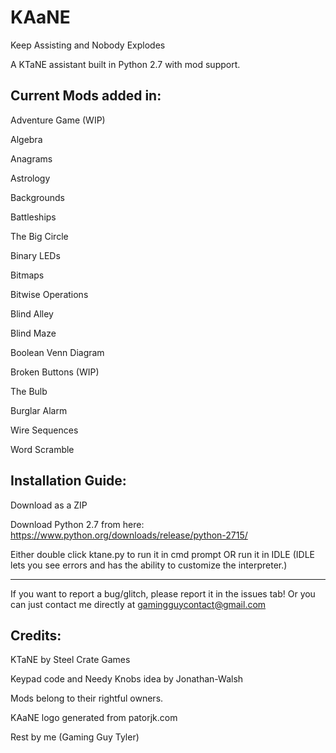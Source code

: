 # KAaNE
Keep Assisting and Nobody Explodes 

A KTaNE assistant built in Python 2.7 with mod support.

## Current Mods added in:

Adventure Game (WIP)

Algebra

Anagrams

Astrology

Backgrounds

Battleships

The Big Circle

Binary LEDs

Bitmaps

Bitwise Operations

Blind Alley

Blind Maze

Boolean Venn Diagram

Broken Buttons (WIP)

The Bulb

Burglar Alarm

Wire Sequences

Word Scramble

## Installation Guide:

Download as a ZIP

Download Python 2.7 from here: https://www.python.org/downloads/release/python-2715/

Either double click ktane.py to run it in cmd prompt OR run it in IDLE (IDLE lets you see errors and has the ability to customize the interpreter.)

***

If you want to report a bug/glitch, please report it in the issues tab! Or you can just contact me directly at gamingguycontact@gmail.com

## Credits:

KTaNE by Steel Crate Games

Keypad code and Needy Knobs idea by Jonathan-Walsh

Mods belong to their rightful owners.

KAaNE logo generated from patorjk.com

Rest by me (Gaming Guy Tyler)
